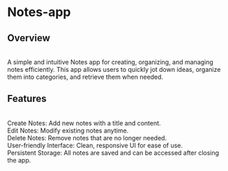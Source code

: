 # Notes-app
<h2>Overview</h2><br/>
A simple and intuitive Notes app for creating, organizing, and managing notes efficiently. This app allows users to quickly jot down ideas, organize them into categories, and retrieve them when needed.<br/>
<h2>
Features</h2><br/>
Create Notes: Add new notes with a title and content.<br/>
Edit Notes: Modify existing notes anytime.<br/>
Delete Notes: Remove notes that are no longer needed.<br/>
User-friendly Interface: Clean, responsive UI for ease of use.<br/>
Persistent Storage: All notes are saved and can be accessed after closing the app.<br/>
